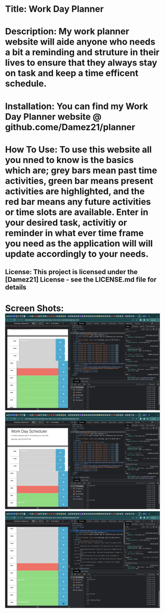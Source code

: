 # Title: Work Day Planner

# Description: My work planner website will aide anyone who needs a bit a reminding and struture in their lives to ensure that they always stay on task and keep a time efficent schedule.

# Installation: You can find my Work Day Planner website @ github.come/Damez21/planner 

# How To Use: To use this website all you nned to know is the basics which are; grey bars mean past time activities, green bar means present activities are highlighted, and the red bar means any future activities or time slots are available. Enter in your desired task, activitiy or reminder in what ever time frame you need as the application will will update accordingly to your needs.

## License: This project is licensed under the [Damez21] License - see the LICENSE.md file for details

# Screen Shots: ![pic](./images/Screenshot%202023-04-22%20at%202.06.32%20PM.png) ![pic](./images/Screenshot%202023-04-22%20at%202.07.39%20PM.png) ![pic](./images/Screenshot%202023-04-22%20at%202.15.27%20PM.png)